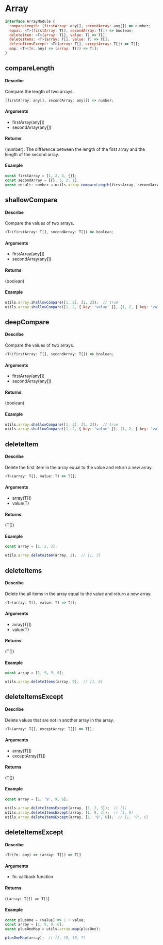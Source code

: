 # Array
```js
interface ArrayModule {
  compareLength: (firstArray: any[], secondArray: any[]) => number;
  equal: <T>(firstArray: T[], secondArray: T[]) => boolean;
  deleteItem: <T>(array: T[], value: T) => T[];
  deleteItems: <T>(array: T[], value: T) => T[];
  deleteItemsExcept: <T>(array: T[], exceptArray: T[]) => T[];
  map: <T>(fn: any) => (array: T[]) => T[];
}
```

## compareLength
#### Describe
Compare the length of two arrays.
```js
(firstArray: any[], secondArray: any[]) => number;
```

#### Arguments
  - firstArray(any[])
  - secondArray(any[])

#### Returns
(number): The difference between the length of the first array and the length of the second array.

#### Example
```js
const firstArray = [1, 2, 3, {}];
const secondArray = [{}, 3, 2, 1];
const result: number = utils.array.compareLength(firstArray, secondArray);  // 0
```

## shallowCompare
#### Describe
Compare the values of two arrays.
```js
<T>(firstArray: T[], secondArray: T[]) => boolean;
```

#### Arguments
  - firstArray(any[])
  - secondArray(any[])

#### Returns
(boolean)

#### Example
```js
utils.array.shallowCompare([1, 2], [1, 2]);  // true
utils.array.shallowCompare([1, 2, { key: 'value' }], [1, 2, { key: 'value' }]);  // false
```

## deepCompare
#### Describe
Compare the values of two arrays.
```js
<T>(firstArray: T[], secondArray: T[]) => boolean;
```

#### Arguments
  - firstArray(any[])
  - secondArray(any[])

#### Returns
(boolean)

#### Example
```js
utils.array.shallowCompare([1, 2], [1, 2]);  // true
utils.array.shallowCompare([1, 2, { key: 'value' }], [1, 2, { key: 'value' }]);  // true
```

## deleteItem
#### Describe
Delete the first item in the array equal to the value and return a new array.
```js
<T>(array: T[], value: T) => T[];
```

#### Arguments
  - array(T[])
  - value(T)

#### Returns
(T[])

#### Example
```js
const array = [1, 2, 3];

utils.array.deleteItem(array, 2);  // [1, 3]
```

## deleteItems
#### Describe
Delete the all items in the array equal to the value and return a new array.
```js
<T>(array: T[], value: T) => T[];
```

#### Arguments
  - array(T[])
  - value(T)

#### Returns
(T[])

#### Example
```js
const array = [1, 9, 9, 6];

utils.array.deleteItems(array, 9);  // [1, 6]
```

## deleteItemsExcept
#### Describe
Delete values that are not in another array in the array.
```js
<T>(array: T[], exceptArray: T[]) => T[];
```

#### Arguments
  - array(T[])
  - exceptArray(T[])

#### Returns
(T[])

#### Example
```js
const array = [1, '9', 9, 6];

utils.array.deleteItemsExcept(array, [1, 2, 3]);  // [1]
utils.array.deleteItemsExcept(array, [1, 9, 3]);  // [1, 9]
utils.array.deleteItemsExcept(array, [1, '9', 6]);  // [1, '9', 6]
```

## deleteItemsExcept
#### Describe
```js
<T>(fn: any) => (array: T[]) => T[]
```

#### Arguments
  - fn: callback function

#### Returns
(```(array: T[]) => T[]```)

#### Example
```js
const plusOne = (value) => 1 + value;
const array = [1, 9, 9, 6];
const plusOneMap = utils.array.map(plusOne);

plusOneMap(array);  // [2, 10, 10, 7]
```
